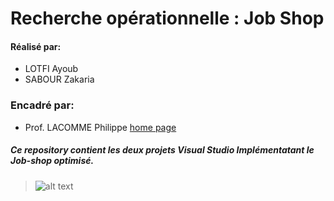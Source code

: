 # Recherche opérationnelle : Job Shop
#### Réalisé par:
* LOTFI Ayoub 
* SABOUR Zakaria

### Encadré par: 
* Prof. LACOMME Philippe  [home page](https://perso.isima.fr/~lacomme/site3/index.html)

##### Ce repository contient les deux projets Visual Studio Implémentatant le Job-shop optimisé.

> ![alt text](https://www.allaboutlean.com/wp-content/uploads/2014/09/JobShop.png)

